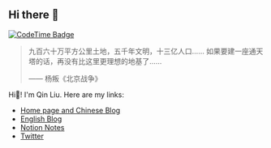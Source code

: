 ## Hi there 👋

[![CodeTime Badge](https://img.shields.io/endpoint?style=flat-square&color=&url=https%3A%2F%2Fapi.codetime.dev%2Fshield%3Fid%3D30603%26project%3D%26in=604800000)](https://codetime.dev)

> 九百六十万平方公里土地，五千年文明，十三亿人口…… 如果要建一座通天塔的话，再没有比这里更理想的地基了……
>
>—— 杨叛《北京战争》

Hi👋! I'm Qin Liu. Here are my links:

- [Home page and Chinese Blog](https://lqhl.me)
- [English Blog](https://blog.lqhl.me)
- [Notion Notes](https://lqhl.notion.site)
- [Twitter](https://twitter.com/qliu90)
